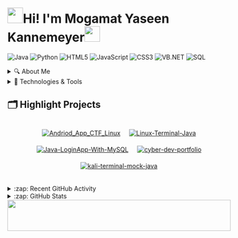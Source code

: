 <h1><img src="https://user-images.githubusercontent.com/74038190/214644152-52f47eb3-5e31-4f47-8758-05c9468d5596.gif" width="35">Hi! I'm Mogamat Yaseen Kannemeyer<img src="https://user-images.githubusercontent.com/74038190/212284087-bbe7e430-757e-4901-90bf-4cd2ce3e1852.gif" width="35"/>
</h1>
  
![Java](https://img.shields.io/badge/Java-informational?style=flat&logo=openjdk&logoColor=white&color=007396)
![Python](https://img.shields.io/badge/Python-informational?style=flat&logo=python&logoColor=white&color=3776AB)
![HTML5](https://img.shields.io/badge/HTML5-informational?style=flat&logo=html5&logoColor=white&color=E34F26)
![JavaScript](https://img.shields.io/badge/JavaScript-informational?style=flat&logo=javascript&logoColor=black&color=F7DF1E)
![CSS3](https://img.shields.io/badge/CSS3-informational?style=flat&logo=css3&logoColor=white&color=1572B6)
![VB.NET](https://img.shields.io/badge/VB.NET-informational?style=flat&logo=visualstudio&logoColor=white&color=5C2D91)
![SQL](https://img.shields.io/badge/SQL-informational?style=flat&logo=mysql&logoColor=white&color=4479A1)


<details>
<summary> 🔍 About Me </summary>
<br>
I'm a South African student currently studying towards a diploma in Applications Development, where I'm learning Java and a wide range of IT skills. Outside the classroom, I dive deep into networking and cybersecurity consepts. I've self-taught myself Linux, Python, and Bash scripting.

  
Combining everything I've learned so far, I'm building a mobile app: a Linux terminal-inspired game in Java that fuses education with Capture the Flag (CTF) challenges. It's my way of turning learning into an interactive experience.

<br>

💻 **Languages**:  Java, Python, Bash, SQL

📱 **Current Project**: A mobile Linux terminal game with CTF challenges

🧠 **Currently Learning**: Android Studio, Mobile Development

🛠️ **Focus Areas**: Software Development, Cybersecurity, Homelabbing

🎓 **Education**: Diploma in Applications Development

🚀 **Mindset**: Always learning — this is just the beginning of my journey.

📫 **Reach me**: yaseenkannemeyer@gmail.com


---

</details>

<details>

<summary> 🔧 Technologies & Tools </summary>


___	
### 🧰 Version Control
<img width="50" src="https://raw.githubusercontent.com/marwin1991/profile-technology-icons/refs/heads/main/icons/git.png" alt="Git" title="Git"/><img width="50" src="https://raw.githubusercontent.com/marwin1991/profile-technology-icons/refs/heads/main/icons/github.png" alt="GitHub" title="GitHub"/>
___	

### 🔨 Tools
<img width="50" src="https://raw.githubusercontent.com/marwin1991/profile-technology-icons/refs/heads/main/icons/android_studio.png" alt="Android Studio" title="Android Studio"/><img width="50" src="https://raw.githubusercontent.com/marwin1991/profile-technology-icons/refs/heads/main/icons/visual_studio_code.png" alt="Visual Studio Code" title="Visual Studio Code"/>

___	

### 🌐 Web Dev
<img width="50" src="https://raw.githubusercontent.com/marwin1991/profile-technology-icons/refs/heads/main/icons/html.png" alt="HTML" title="HTML"/><img width="50" src="https://raw.githubusercontent.com/marwin1991/profile-technology-icons/refs/heads/main/icons/css.png" alt="CSS" title="CSS"/><img width="50" src="https://raw.githubusercontent.com/marwin1991/profile-technology-icons/refs/heads/main/icons/javascript.png" alt="JavaScript" title="JavaScript"/><img width="50" src="https://raw.githubusercontent.com/marwin1991/profile-technology-icons/refs/heads/main/icons/wix.png" alt="Wix" title="Wix"/>
___	

### ☕ Java
<a href="https://github.com/YaseenKannemeyer/SwingHRTool" target="_blank">
  <img width="50" src="https://raw.githubusercontent.com/marwin1991/profile-technology-icons/main/icons/java.png" alt="Java" title="Java"/>
</a>
<img width="50" src="https://raw.githubusercontent.com/marwin1991/profile-technology-icons/refs/heads/main/icons/tomcat.png" alt="Tomcat" title="Tomcat"/>

___	

### ✨ UI/UX
<img width="50" src="https://raw.githubusercontent.com/marwin1991/profile-technology-icons/refs/heads/main/icons/canva.png" alt="Canva" title="Canva"/>

___	


### 🐍 Python
<img width="50" src="https://raw.githubusercontent.com/marwin1991/profile-technology-icons/refs/heads/main/icons/python.png" alt="Python" title="Python"/>

___	

### 💾 Database
<img width="50" src="https://raw.githubusercontent.com/marwin1991/profile-technology-icons/refs/heads/main/icons/mysql.png" alt="MySQL" title="MySQL"/>

___	

### 📱 Mobile Dev
<img width="50" src="https://raw.githubusercontent.com/marwin1991/profile-technology-icons/refs/heads/main/icons/android.png" alt="Android" title="Android"/>

___	

### 🤿 DevOps
<img width="50" src="https://raw.githubusercontent.com/marwin1991/profile-technology-icons/refs/heads/main/icons/bash.png" alt="bash" title="bash"/>

___	

### 🖥️ Operating system
<img width="50" src="https://raw.githubusercontent.com/marwin1991/profile-technology-icons/refs/heads/main/icons/windows.png" alt="Windows" title="Windows"/><img width="50" src="https://raw.githubusercontent.com/marwin1991/profile-technology-icons/refs/heads/main/icons/macos.png" alt="macOS" title="macOS"/><img width="50" src="https://raw.githubusercontent.com/marwin1991/profile-technology-icons/refs/heads/main/icons/linux.png" alt="Linux" title="Linux"/>

---
</details>

## 🗂️ Highlight Projects

<br>
<div style="display: flex; flex-wrap: wrap; gap: 20px; justify-content: center;">
  <a href="https://github.com/YaseenKannemeyer/Andriod_App_CTF_Linux">
      <img align="center"
           src="https://github-readme-stats.vercel.app/api/pin/?username=YaseenKannemeyer&repo=Andriod_App_CTF_Linux&show_icons=true&line_height=27&title_color=6aa6f8&text_color=8a919a&icon_color=6aa6f8&bg_color=22272e"
           alt="Andriod_App_CTF_Linux" />
  </a>

  <a href="https://github.com/YaseenKannemeyer/Linux-Terminal-Java">
    <img align="center"
         src="https://github-readme-stats.vercel.app/api/pin/?username=YaseenKannemeyer&repo=Linux-Terminal-Java&show_icons=true&line_height=27&title_color=6aa6f8&text_color=8a919a&icon_color=6aa6f8&bg_color=22272e"
         alt="Linux-Terminal-Java" />
  </a>

  <a href="https://github.com/YaseenKannemeyer/Java-LoginApp-With-MySQL">
    <img align="center"
         src="https://github-readme-stats.vercel.app/api/pin/?username=YaseenKannemeyer&repo=Java-LoginApp-With-MySQL&show_icons=true&line_height=27&title_color=6aa6f8&text_color=8a919a&icon_color=6aa6f8&bg_color=22272e"
         alt="Java-LoginApp-With-MySQL" />
  </a>

  <a href="https://github.com/YaseenKannemeyer/cyber-dev-portfolio">
    <img align="center"
         src="https://github-readme-stats.vercel.app/api/pin/?username=YaseenKannemeyer&repo=cyber-dev-portfolio&show_icons=true&line_height=27&title_color=6aa6f8&text_color=8a919a&icon_color=6aa6f8&bg_color=22272e"
         alt="cyber-dev-portfolio" />
  </a>

  <a href="https://github.com/YaseenKannemeyer/kali-terminal-mock-java">
    <img align="center"
         src="https://github-readme-stats.vercel.app/api/pin/?username=YaseenKannemeyer&repo=kali-terminal-mock-java&show_icons=true&line_height=27&title_color=6aa6f8&text_color=8a919a&icon_color=6aa6f8&bg_color=22272e"
         alt="kali-terminal-mock-java" />
  </a>
</div>
<br>


<!--
### 📕 Latest Blog Posts
-->
<br>
<details>
  <summary>:zap: Recent GitHub Activity</summary>
  
<!--
1. 🎉 Merged PR [#1](https://github.com/codeSTACKr/langgraph-server-quickstart/pull/1) in [codeSTACKr/langgraph-server-quickstart](https://github.com/codeSTACKr/langgraph-server-quickstart)
2. 🗣 Commented on [#64130](https://github.com/vercel/next.js/pull/64130#issuecomment-2266031546) in [vercel/next.js](https://github.com/vercel/next.js)
3. 💪 Opened PR [#68461](https://github.com/vercel/next.js/pull/68461) in [vercel/next.js](https://github.com/vercel/next.js)
4. 🗣 Commented on [#64130](https://github.com/vercel/next.js/pull/64130#issuecomment-2266021755) in [vercel/next.js](https://github.com/vercel/next.js)
5. 🗣 Commented on [#64130](https://github.com/vercel/next.js/pull/64130#issuecomment-2265702580) in [vercel/next.js](https://github.com/vercel/next.js)
-->

</details>

<details>
  <summary>:zap: GitHub Stats</summary>
  
  <br>
  
  ### 📊 GitHub Stats:
![GitHub Stats](https://github-readme-stats.vercel.app/api?username=YaseenKannemeyer&show_icons=true&theme=shadow_green&cache_seconds=3600)![GitHub Streak](https://github-readme-streak-stats.herokuapp.com/?user=YaseenKannemeyer&theme=shadow_green&hide_border=false)

![Top Languages](https://github-readme-stats.vercel.app/api/top-langs/?username=YaseenKannemeyer&layout=donut&theme=shadow_green&cache_seconds=3600) <!--![](https://github-contributor-stats.vercel.app/api?username=YaseenKannemeyer&limit=5&theme=shadow_green&combine_all_yearly_contributions=true)-->


### 🏆 GitHub Trophies
![](https://github-profile-trophy.vercel.app/?username=YaseenKannemeyer&theme=matrix&no-frame=false&no-bg=false&margin-w=4)

---

</details>





<img src="https://user-images.githubusercontent.com/74038190/212284158-e840e285-664b-44d7-b79b-e264b5e54825.gif" width=100% height="70px">
